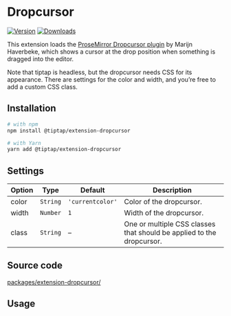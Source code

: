 # Dropcursor
[![Version](https://img.shields.io/npm/v/@tiptap/extension-dropcursor.svg?label=version)](https://www.npmjs.com/package/@tiptap/extension-dropcursor)
[![Downloads](https://img.shields.io/npm/dm/@tiptap/extension-dropcursor.svg)](https://npmcharts.com/compare/@tiptap/extension-dropcursor?minimal=true)

This extension loads the [ProseMirror Dropcursor plugin](https://github.com/ProseMirror/prosemirror-dropcursor) by Marijn Haverbeke, which shows a cursor at the drop position when something is dragged into the editor.

Note that tiptap is headless, but the dropcursor needs CSS for its appearance. There are settings for the color and width, and you’re free to add a custom CSS class.

## Installation
```bash
# with npm
npm install @tiptap/extension-dropcursor

# with Yarn
yarn add @tiptap/extension-dropcursor
```

## Settings
| Option | Type     | Default          | Description                                                           |
| ------ | -------- | ---------------- | --------------------------------------------------------------------- |
| color  | `String` | `'currentcolor'` | Color of the dropcursor.                                              |
| width  | `Number` | `1`              | Width of the dropcursor.                                              |
| class  | `String` | –                | One or multiple CSS classes that should be applied to the dropcursor. |

## Source code
[packages/extension-dropcursor/](https://github.com/ueberdosis/tiptap/blob/main/packages/extension-dropcursor/)

## Usage
<tiptap-demo name="Extensions/Dropcursor"></tiptap-demo>
